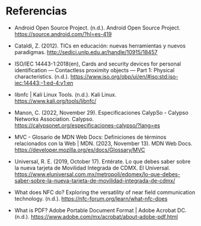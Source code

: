 # Referencias

- Android Open Source Project. (n.d.). Android Open Source Project. https://source.android.com/?hl=es-419

- Cataldi, Z. (2012). TICs en educación: nuevas herramientas y nuevos paradigmas. http://sedici.unlp.edu.ar/handle/10915/18457

- ISO/IEC 14443-1:2018(en), Cards and security devices for personal identification — Contactless proximity objects — Part 1: Physical characteristics. (n.d.). https://www.iso.org/obp/ui/en/#iso:std:iso-iec:14443:-1:ed-4:v1:en

- libnfc | Kali Linux Tools. (n.d.). Kali Linux. https://www.kali.org/tools/libnfc/

- Manon, C. (2022, November 29). Especificaciones CalypSo - Calypso Networks Association. Calypso. https://calypsonet.org/especificaciones-calypso/?lang=es

- MVC - Glosario de MDN Web Docs: Definiciones de términos relacionados con la Web | MDN. (2023, November 13). MDN Web Docs. https://developer.mozilla.org/es/docs/Glossary/MVC

- Universal, R. E. (2019, October 17). Entérate. Lo que debes saber sobre la nueva tarjeta de Movilidad Integrada de CDMX. El Universal. https://www.eluniversal.com.mx/metropoli/edomex/lo-que-debes-saber-sobre-la-nueva-tarjeta-de-movilidad-integrada-de-cdmx/

- What does NFC do? Exploring the versatility of near field communication technology. (n.d.). https://nfc-forum.org/learn/what-nfc-does

- What is PDF? Adobe Portable Document Format | Adobe Acrobat DC. (n.d.). https://www.adobe.com/mx/acrobat/about-adobe-pdf.html
